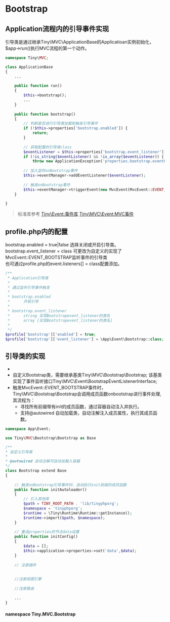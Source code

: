 Bootstrap
====

Application流程内的引导事件实现
----

引导类是通过继承Tiny\MVC\ApplicationBase的Applicatioan实例初始化，$app->run()执行MVC流程的第一个动作。   
```php
namespace Tiny\MVC;

class ApplicationBase
{
    ...
    
    public function run()
    {
        $this->bootstrap();
        ...
    }
    
    public function bootstrap()
    {
        // 判断是否进行引导类加载和触发引导事件
        if (!$this->properties['bootstrap.enabled']) {
            return;
        }
        
        // 获取配置的引导类class
        $eventListener = $this->properties['bootstrap.event_listener'];
        if (!is_string($eventListener) && !is_array($eventListener)) {
            throw new ApplicationException('properties.bootstrap.eventListeners must be an array type or a string type class name');}
        
        // 加入监听onBootstrap事件
        $this->eventManager->addEventListener($eventListener);
        
        // 触发onBootstrap事件
        $this->eventManager->triggerEvent(new MvcEvent(MvcEvent::EVENT_BOOTSTRAP));
    }
   
}
```
> 标准库参考  [Tiny\Event:事件库](https://github.com/tinyphporg/tinyphp-docs/blob/master/docs/manual/lib/event.md)   [Tiny\MVC\Event:MVC事件](https://github.com/tinyphporg/tinyphp-docs/blob/master/docs/manual/lib/mvc/event.md)


profile.php内的配置
----
 bootstrap.enabled = true|false 选择关闭或开启引导类。   
 bootstrap.event_listener  = class 可更改为自定义的实现了MvcEvent::EVENT_BOOTSTRAP监听事件的引导类     
 也可通过profile.php的event.listeners[] = class配置添加。 
```php
/**
 * Application引导类
 * 
 * 通过监听引导事件触发
 * 
 * bootstrap.enabled 
 *      开启引导
 * 
 * bootstrap.event_listener
 *      string 实现Bootstrapevent_listener的类名
 *      array [实现Bootstrapevent_listener的类名]
 *      
 */
$profile['bootstrap']['enabled'] = true;
$profile['bootstrap']['event_listener'] = \App\Event\Bootstrap::class;
```


引导类的实现
----

* 
* 自定义Bootstrap类，需要继承基类Tiny\MVC\Bootstrap\Bootstrap; 该基类实现了事件监听接口Tiny\MVC\Event\BootstrapEventListenerInterface;   
* 触发MvcEvent::EVENT_BOOTSTRAP事件时，Tiny\MVC\Bootstrap\Bootstrap会调用成员函数onbootstrap进行事件处理, 其流程为：   
    * 寻找所有前缀带有init的成员函数，通过容器自动注入并执行。    
    * 支持@autowired 自动加载类，自动注解注入成员属性，执行其成员函数。   

```php
namespace App\Event;

use Tiny\MVC\Bootstrap\Bootstrap as Base

/**
* 自定义引导类
*
* @autowired 自动注解可自动加载入容器
*/
class Bootstrap extend Base
{
    
    // 触发onBootstrap引导事件时，自动执行init前缀的成员函数
    public function initAutoloader()
    {
        // 引入其他库
        $path = TINY_ROOT_PATH . 'lib/tinyphporg';
        $namespace = 'tinyphporg';
        $runtime = \Tiny\Runtime\Runtime::getInstance();
        $runtime->import($path, $namespace);  
    }
    
    // 重设properties的节点data设置
    public function initConfig()
    {
        $data = [];
        $this->application->properties->set('data',$data);
    }
    
    // 注册插件
    
    
    //注册视图引擎
    
    //注册路由
    
    ...
}
```

#### namespace Tiny.MVC.Bootstrap

